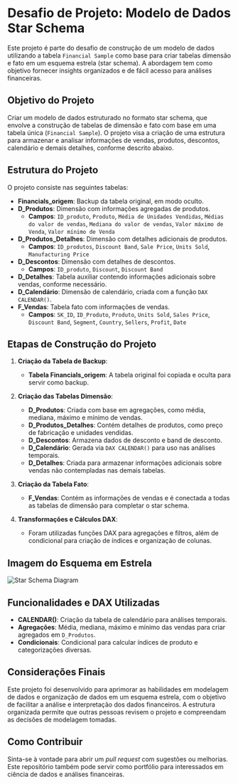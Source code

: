 # Desafio de Projeto: Modelo de Dados Star Schema

Este projeto é parte do desafio de construção de um modelo de dados utilizando a tabela `Financial Sample` como base para criar tabelas dimensão e fato em um esquema estrela (star schema). A abordagem tem como objetivo fornecer insights organizados e de fácil acesso para análises financeiras.

## Objetivo do Projeto

Criar um modelo de dados estruturado no formato star schema, que envolve a construção de tabelas de dimensão e fato com base em uma tabela única (`Financial Sample`). O projeto visa a criação de uma estrutura para armazenar e analisar informações de vendas, produtos, descontos, calendário e demais detalhes, conforme descrito abaixo.

## Estrutura do Projeto

O projeto consiste nas seguintes tabelas:

- **Financials_origem**: Backup da tabela original, em modo oculto.
- **D_Produtos**: Dimensão com informações agregadas de produtos.
  - **Campos**: `ID_produto`, `Produto`, `Média de Unidades Vendidas`, `Médias do valor de vendas`, `Mediana do valor de vendas`, `Valor máximo de Venda`, `Valor mínimo de Venda`
- **D_Produtos_Detalhes**: Dimensão com detalhes adicionais de produtos.
  - **Campos**: `ID_produtos`, `Discount Band`, `Sale Price`, `Units Sold`, `Manufacturing Price`
- **D_Descontos**: Dimensão com detalhes de descontos.
  - **Campos**: `ID_produto`, `Discount`, `Discount Band`
- **D_Detalhes**: Tabela auxiliar contendo informações adicionais sobre vendas, conforme necessário.
- **D_Calendário**: Dimensão de calendário, criada com a função `DAX CALENDAR()`.
- **F_Vendas**: Tabela fato com informações de vendas.
  - **Campos**: `SK_ID`, `ID_Produto`, `Produto`, `Units Sold`, `Sales Price`, `Discount Band`, `Segment`, `Country`, `Sellers`, `Profit`, `Date`

## Etapas de Construção do Projeto

1. **Criação da Tabela de Backup**:

   - **Tabela Financials_origem**: A tabela original foi copiada e oculta para servir como backup.

2. **Criação das Tabelas Dimensão**:

   - **D_Produtos**: Criada com base em agregações, como média, mediana, máximo e mínimo de vendas.
   - **D_Produtos_Detalhes**: Contém detalhes de produtos, como preço de fabricação e unidades vendidas.
   - **D_Descontos**: Armazena dados de desconto e band de desconto.
   - **D_Calendário**: Gerada via `DAX CALENDAR()` para uso nas análises temporais.
   - **D_Detalhes**: Criada para armazenar informações adicionais sobre vendas não contempladas nas demais tabelas.

3. **Criação da Tabela Fato**:

   - **F_Vendas**: Contém as informações de vendas e é conectada a todas as tabelas de dimensão para completar o star schema.

4. **Transformações e Cálculos DAX**:
   - Foram utilizadas funções DAX para agregações e filtros, além de condicional para criação de índices e organização de colunas.

## Imagem do Esquema em Estrela

![Star Schema Diagram](link-para-imagem)

## Funcionalidades e DAX Utilizadas

- **CALENDAR()**: Criação da tabela de calendário para análises temporais.
- **Agregações**: Média, mediana, máximo e mínimo das vendas para criar agregados em `D_Produtos`.
- **Condicionais**: Condicional para calcular índices de produto e categorizações diversas.

## Considerações Finais

Este projeto foi desenvolvido para aprimorar as habilidades em modelagem de dados e organização de dados em um esquema estrela, com o objetivo de facilitar a análise e interpretação dos dados financeiros. A estrutura organizada permite que outras pessoas revisem o projeto e compreendam as decisões de modelagem tomadas.

## Como Contribuir

Sinta-se à vontade para abrir um _pull request_ com sugestões ou melhorias. Este repositório também pode servir como portfólio para interessados em ciência de dados e análises financeiras.
